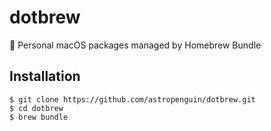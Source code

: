 # dotbrew
:penguin: Personal macOS packages managed by Homebrew Bundle

## Installation

```shell
$ git clone https://github.com/astropenguin/dotbrew.git
$ cd dotbrew
$ brew bundle
```
